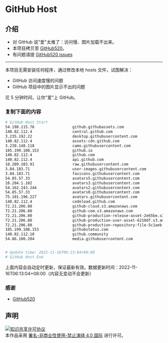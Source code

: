 # GitHub Host
## 介绍
- 对 GitHub 说"爱"太难了：访问慢、图片加载不出来。
- 本项目拷贝至 [GitHub520](https://github.com/521xueweihan/GitHub520)。
- 有问题请提 [GitHub520 issues](https://github.com/521xueweihan/GitHub520/issues/new)

---

本项目无需安装任何程序，通过修改本地 hosts 文件，试图解决：
- GitHub 访问速度慢的问题
- GitHub 项目中的图片显示不出的问题

花 5 分钟时间，让你"爱"上 GitHub。

### 复制下面的内容
```bash
# GitHub Host Start
54.198.115.76                 github.githubassets.com
140.82.112.4                  central.github.com
3.235.192.22                  desktop.githubusercontent.com
140.82.112.4                  assets-cdn.github.com
3.230.148.118                 camo.githubusercontent.com
185.199.108.153               github.io
140.82.112.4                  github.com
140.82.112.4                  api.github.com
18.209.103.91                 raw.githubusercontent.com
3.84.183.71                   user-images.githubusercontent.com
3.84.183.71                   favicons.githubusercontent.com
54.85.57.33                   avatars5.githubusercontent.com
18.204.1.102                  avatars3.githubusercontent.com
54.162.243.244                avatars2.githubusercontent.com
54.85.57.33                   avatars0.githubusercontent.com
75.101.196.227                avatars.githubusercontent.com
140.82.112.4                  codeload.github.com
72.21.206.80                  github-cloud.s3.amazonaws.com
72.21.206.80                  github-com.s3.amazonaws.com
72.21.206.80                  github-production-release-asset-2e65be.s3.amazonaws.com
72.21.206.80                  github-production-user-asset-6210df.s3.amazonaws.com
72.21.206.80                  github-production-repository-file-5c1aeb.s3.amazonaws.com
185.199.108.153               githubstatus.com
140.82.112.18                 github.community
54.86.100.204                 media.githubusercontent.com


# Update time: 2022-11-16T06:13:04+08:00
# GitHub Host End

```
上面内容会自动定时更新，保证最新有效。数据更新时间：2022-11-16T06:13:04+08:00（内容无变动不会更新）

### 感谢

- [GitHub520](https://github.com/521xueweihan/GitHub520)

## 声明
<a rel="license" href="https://creativecommons.org/licenses/by-nc-nd/4.0/deed.zh"><img alt="知识共享许可协议" style="border-width: 0" src="https://licensebuttons.net/l/by-nc-nd/4.0/88x31.png"></a><br>本作品采用 <a rel="license" href="https://creativecommons.org/licenses/by-nc-nd/4.0/deed.zh">署名-非商业性使用-禁止演绎 4.0 国际</a> 进行许可。